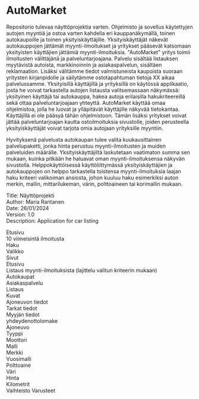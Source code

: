 # AutoMarket
Repositorio tulevaa näyttöprojektia varten. Ohjelmisto ja sovellus käytettyjen autojen myyntiä ja ostoa varten kahdella eri kauppanäkymällä, toinen autokaupoille ja toinen yksityiskäyttäjille. Yksityiskäyttäjät näkevät autokauppojen jättämät myynti-ilmoitukset ja yritykset pääsevät katsomaan yksityisten käyttäjien jättämiä myynti-ilmoituksia. "AutoMarket" yritys toimii ilmoitusten välittäjänä ja palveluntarjoajana. Palvelu sisältää listauksen myytävistä autoista, markkinoinnin ja asiakaspalvelun, sisältäen reklamaation. Lisäksi välitämme tiedot valmistuneista kaupoista suoraan yritysten kirjanpidolle ja säilytämme ostotapahtuman tietoja XX aikaa palvelussamme. Yksityisillä käyttäjillä ja yrityksillä on käytössä applikaatio, josta he voivat tarkastella autojen listausta valitsemassaan näkymässä: yksityinen käyttäjä tai autokauppa, hakea autoja erilaisilla hakukriteereillä sekä ottaa palveluntarjoajaan yhteyttä. AutoMarket käyttää omaa ohjelmistoa, jolla he luovat ja ylläpitävät käyttäjille näkyvää tietokantaa. Käyttäjillä ei ole pääsyä tähän ohjelmistoon. Tämän lisäksi yritykset voivat jättää palveluntarjoajan kautta ostoilmoituksia sivustolle, joiden perusteella yksityiskäyttäjät voivat tarjota omia autojaan yrityksille myyntiin.

Hyvityksenä palvelusta autokaupan tulee valita kuukausittainen palvelupaketti, jonka hinta perustuu myynti-ilmoitusten ja muiden palveluiden määrälle. Yksityiskäyttäjiltä laskutetaan vaatimaton summa sen mukaan, kuinka pitkään he haluavat oman myynti-ilmoituksensa näkyvän sivustolla. Helppokäyttöisessä käyttöliittymässä yksityiskäyttäjien ja autokauppojen on helppo tarkastella toistensa myynti-ilmoituksia laajan haku kriteeri valikoiman ansiosta, johon kuuluu haku esimerkiksi auton merkin, mallin, mittarilukeman, värin, polttoaineen tai korimallin mukaan.

Title: Näyttöprojekti  
Author: Maria Rantanen  
Date: 26/01/2024  
Version: 1.0  
Description: Application for car listing  

Etusivu  
10 viimeisintä ilmoitusta  
Haku  
Valikko  
Sivut  
Etusivu  
Listaus myynti-ilmoituksista (lajittelu valitun kriteerin mukaan)  
Autokaupat  
Asiakaspalvelu  
Listaus  
Kuvat  
Ajoneuvon tiedot  
Tarkat tiedot  
Myyjän tiedot  
yhdeydenottolomake  
Ajoneuvo  
Tyyppi  
Moottori  
Malli  
Merkki    
Vuosimalli  
Polttoaine  
Väri  
Hinta  
Kilometrit  
Vaihteisto
Varusteet
